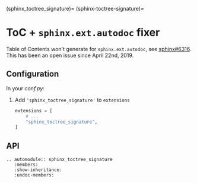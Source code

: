 (sphinx_toctree_signature)=
(sphinx-toctree-signature)=

# ToC + `sphinx.ext.autodoc` fixer

Table of Contents won't generate for `sphinx.ext.autodoc`, see
[sphinx#6316]. This has been an open issue since April 22nd, 2019.

[sphinx#6316]: https://github.com/sphinx-doc/sphinx/issues/6316

## Configuration

In your _conf.py_:

1. Add `'sphinx_toctree_signature'` to `extensions`

   ```python
   extensions = [
       # ...
       "sphinx_toctree_signature",
   ]
   ```

## API

```{eval-rst}
.. automodule:: sphinx_toctree_signature
   :members:
   :show-inheritance:
   :undoc-members:
```
